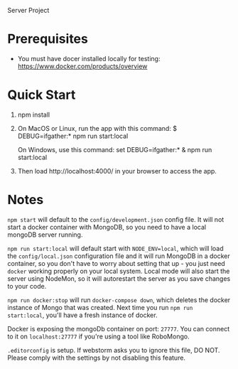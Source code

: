 Server Project

# Prerequisites
* You must have docer installed locally for testing: https://www.docker.com/products/overview

# Quick Start
1. npm install
2. On MacOS or Linux, run the app with this command:
   $ DEBUG=ifgather:* npm run start:local

   On Windows, use this command:
   set DEBUG=ifgather:* & npm run start:local
3. Then load http://localhost:4000/ in your browser to access the app.

# Notes

`npm start` will default to the `config/development.json` config file. It will not start a docker
container with MongoDB, so you need to have a local mongoDB server running.

`npm run start:local` will default start with `NODE_ENV=local`, which will load the `config/local.json`
 configuration file and it will run MongoDB in a docker container, so you don't have to worry about
 setting that up - you just need `docker` working properly on your local system. Local mode will
 also start the server using NodeMon, so it will autorestart the server as you save changes to your code.

`npm run docker:stop` will run `docker-compose down`, which deletes the docker instance of Mongo
  that was created. Next time you run `npm run start:local`, you'll have a fresh instance of docker.

Docker is exposing the mongoDb container on port: `27777`. You can connect to it on `localhost:27777`
  if you're using a tool like RoboMongo.

`.editorconfig` is setup. If webstorm asks you to ignore this file, DO NOT. Please comply with the
settings by not disabling this feature.
